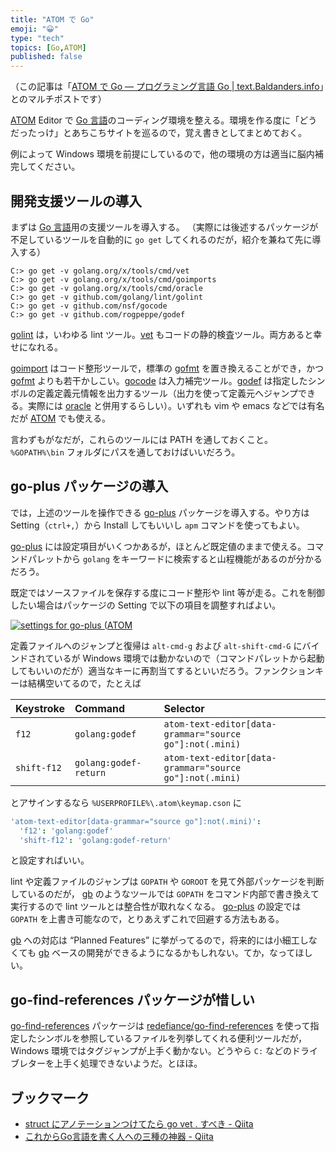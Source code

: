 ```yaml
---
title: "ATOM で Go"
emoji: "😀"
type: "tech"
topics: [Go,ATOM]
published: false
---
```

（この記事は「[ATOM で Go — プログラミング言語 Go | text.Baldanders.info](http://text.baldanders.info/golang/golang-with-atom/)」とのマルチポストです）

[ATOM] Editor で [Go 言語]のコーディング環境を整える。環境を作る度に「どうだったっけ」とあちこちサイトを巡るので，覚え書きとしてまとめておく。

例によって Windows 環境を前提にしているので，他の環境の方は適当に脳内補完してください。

## 開発支援ツールの導入

まずは [Go 言語]用の支援ツールを導入する。
（実際には後述するパッケージが不足しているツールを自動的に `go get` してくれるのだが，紹介を兼ねて先に導入する）

```shell-session
C:> go get -v golang.org/x/tools/cmd/vet
C:> go get -v golang.org/x/tools/cmd/goimports
C:> go get -v golang.org/x/tools/cmd/oracle
C:> go get -v github.com/golang/lint/golint
C:> go get -v github.com/nsf/gocode
C:> go get -v github.com/rogpeppe/godef
```

[golint] は，いわゆる lint ツール。[vet] もコードの静的検査ツール。両方あると幸せになれる。

[goimport] はコード整形ツールで，標準の [gofmt] を置き換えることができ，かつ [gofmt] よりも若干かしこい。[gocode] は入力補完ツール。[godef] は指定したシンボルの定義定義元情報を出力するツール（出力を使って定義元へジャンプできる。実際には [oracle] と併用するらしい）。いずれも vim や emacs などでは有名だが [ATOM] でも使える。

言わずもがなだが，これらのツールには PATH を通しておくこと。 `%GOPATH%\bin` フォルダにパスを通しておけばいいだろう。

## go-plus パッケージの導入

では，上述のツールを操作できる [go-plus] パッケージを導入する。やり方は Setting（`ctrl+,`）から Install してもいいし `apm` コマンドを使ってもよい。

[go-plus] には設定項目がいくつかあるが，ほとんど既定値のままで使える。コマンドパレットから `golang` をキーワードに検索すると山程機能があるのが分かるだろう。

既定ではソースファイルを保存する度にコード整形や lint 等が走る。これを制御したい場合はパッケージの Setting で以下の項目を調整すればよい。

[![settings for go-plus (ATOM](https://farm1.staticflickr.com/735/22767398347_86d14e29f9_b.jpg)](https://www.flickr.com/photos/spiegel/22767398347/)

定義ファイルへのジャンプと復帰は `alt-cmd-g` および `alt-shift-cmd-G` にバインドされているが Windows 環境では動かないので（コマンドパレットから起動してもいいのだが）適当なキーに再割当てするといいだろう。ファンクションキーは結構空いてるので，たとえば

| Keystroke   | Command               | Selector |
|:------------|:----------------------|:---------|
| `f12`       | `golang:godef`        | `atom-text-editor[data-grammar="source go"]:not(.mini)` |
| `shift-f12` | `golang:godef-return` | `atom-text-editor[data-grammar="source go"]:not(.mini)` |

とアサインするなら `%USERPROFILE%\.atom\keymap.cson` に

```cson:keymap.cson
'atom-text-editor[data-grammar="source go"]:not(.mini)':
  'f12': 'golang:godef'
  'shift-f12': 'golang:godef-return'
```

と設定すればいい。

lint や定義ファイルのジャンプは `GOPATH` や `GOROOT` を見て外部パッケージを判断しているのだが， [gb] のようなツールでは `GOPATH` をコマンド内部で書き換えて実行するので lint ツールとは整合性が取れなくなる。 [go-plus] の設定では `GOPATH` を上書き可能なので，とりあえずこれで回避する方法もある。

[gb] への対応は “Planned Features” に挙がってるので，将来的には小細工しなくても [gb] ベースの開発ができるようになるかもしれない。てか，なってほしい。

## go-find-references パッケージが惜しい

[go-find-references] パッケージは [redefiance/go-find-references](https://github.com/redefiance/go-find-references) を使って指定したシンボルを参照しているファイルを列挙してくれる便利ツールだが， Windows 環境ではタグジャンプが上手く動かない。どうやら `C:` などのドライブレターを上手く処理できないようだ。とほほ。

## ブックマーク

- [struct にアノテーションつけてたら go vet . すべき - Qiita](http://qiita.com/amanoiverse/items/fcd25db64f341ad2471f)
- [これからGo言語を書く人への三種の神器 - Qiita](http://qiita.com/osamingo/items/d5ec42fb8587d857310a)

[Go 言語]: https://golang.org/ "The Go Programming Language"
[ATOM]: https://atom.io/ "Atom"
[golint]: https://github.com/golang/lint "golang/lint"
[vet]: https://golang.org/cmd/vet/ "vet - The Go Programming Language"
[goimport]: https://godoc.org/golang.org/x/tools/cmd/goimports "goimports - GoDoc"
[gofmt]: https://golang.org/cmd/gofmt/ "gofmt - The Go Programming Language"
[gocode]: https://github.com/nsf/gocode "nsf/gocode"
[godef]: https://github.com/rogpeppe/godef "rogpeppe/godef"
[oracle]: https://godoc.org/golang.org/x/tools/cmd/oracle "oracle - GoDoc"
[go-plus]: https://atom.io/packages/go-plus "go-plus"
[gb]: http://getgb.io/ "gb - A project based build tool for Go"
[go-find-references]: https://atom.io/packages/go-find-references "go-find-references"


